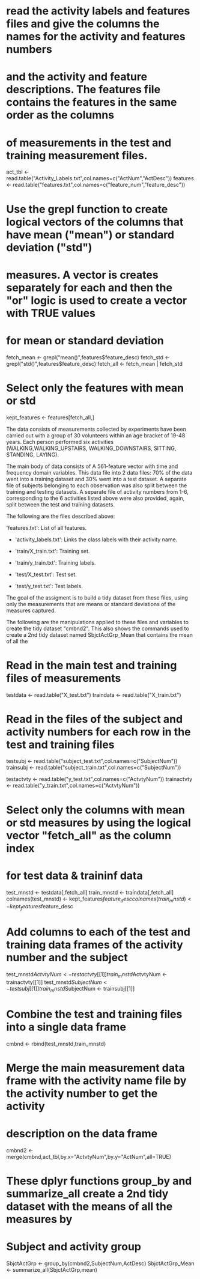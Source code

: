 # read the activity labels and features files and give the columns the names for the activity and features numbers
# and the activity and feature descriptions. The features file contains the features in the same order as the columns
# of measurements in the test and training measurement files.
act_tbl <- read.table("Activity_Labels.txt",col.names=c("ActNum","ActDesc"))
features <- read.table("features.txt",col.names=c("feature_num","feature_desc"))

# Use the grepl function to create logical vectors of the columns that have mean ("mean") or standard deviation ("std")
# measures. A vector is creates separately for each and then the "or" logic is used to create a vector with TRUE values
# for mean or standard deviation
fetch_mean <- grepl("mean()",features$feature_desc)
fetch_std <- grepl("std()",features$feature_desc)
fetch_all <- fetch_mean | fetch_std

# Select only the features with mean or std
kept_features <- features[fetch_all,]


The data consists of measurements collected by experiments have been carried out with a group of 30 volunteers within an age bracket of 19-48 years. Each person 
performed six activities (WALKING,WALKING_UPSTAIRS, WALKING_DOWNSTAIRS, SITTING, STANDING, LAYING).

The main body of data consists of A 561-feature vector with time and frequency domain variables. This data file into 2 data files: 70% of the data went into
a training dataset and 30% went into a test dataset. A separate file of subjects belonging to each observation was also split between the training and testing
datasets. A separate file of activity numbers from 1-6, corresponding to the 6 activities listed above were also provided, again, split between the test and 
training datasets.

The following are the files described above:

'features.txt': List of all features.

- 'activity_labels.txt': Links the class labels with their activity name.

- 'train/X_train.txt': Training set.

- 'train/y_train.txt': Training labels.

- 'test/X_test.txt': Test set.

- 'test/y_test.txt': Test labels.

The goal of the assigment is to build a tidy dataset from these files, using only the measurements that are means or standard deviations of the measures captured.

The following are the manipulations applied to these files and variables to create the tidy dataset "cmbnd2". This also shows the commands used to create a 2nd tidy 
dataset named SbjctActGrp_Mean that contains the mean of all the


# Read in the main test and training files of measurements
testdata <- read.table("X_test.txt")
traindata <- read.table("X_train.txt")

# Read in the files of the subject and activity numbers for each row in the test and training files
testsubj <- read.table("subject_test.txt",col.names=c("SubjectNum"))
trainsubj <- read.table("subject_train.txt",col.names=c("SubjectNum"))

testactvty <- read.table("y_test.txt",col.names=c("ActvtyNum"))
trainactvty <- read.table("y_train.txt",col.names=c("ActvtyNum"))

# Select only the columns with mean or std measures by using the logical vector "fetch_all" as the column index
# for test data & traininf data
test_mnstd <- testdata[,fetch_all]
train_mnstd <- traindata[,fetch_all]
colnames(test_mnstd) <- kept_features$feature_desc
colnames(train_mnstd) <- kept_features$feature_desc

# Add columns to each of the test and training data frames of the activity number and the subject
test_mnstd$ActvtyNum <- testactvty[[1]]
train_mnstd$ActvtyNum <- trainactvty[[1]]
test_mnstd$SubjectNum <- testsubj[[1]]
train_mnstd$SubjectNum <- trainsubj[[1]]

# Combine the test and training files into a single data frame
cmbnd <- rbind(test_mnstd,train_mnstd)

# Merge the main measurement data frame with the activity name file by the activity number to get the activity
# description on the data frame
cmbnd2 <- merge(cmbnd,act_tbl,by.x="ActvtyNum",by.y="ActNum",all=TRUE)

# These dplyr functions group_by and summarize_all create a 2nd tidy dataset with the means of all the measures by
# Subject and activity group
SbjctActGrp <- group_by(cmbnd2,SubjectNum,ActDesc)
SbjctActGrp_Mean <- summarize_all(SbjctActGrp,mean)

